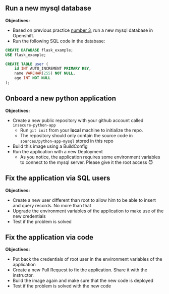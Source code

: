 ## Run a new mysql database

**Objectives:**

- Based on previous practice [number 3](../4.openshift/3.practice.md), run a new mysql database in Openshift.
- Run the following SQL code in the database:

```SQL
CREATE DATABASE flask_example;
USE flask_example;

CREATE TABLE user (
    id INT AUTO_INCREMENT PRIMARY KEY,
    name VARCHAR(255) NOT NULL,
    age INT NOT NULL
);
```

## Onboard a new python application

**Objectives:**

- Create a new public repository with your github account called `insecure-python-app`
  - Run `git init` from your **local** machine to initialize the repo.
  - The repository should only contain the source code in `sources/python-app-mysql` stored in this repo
- Build this image using a BuildConfig
- Run the application with a new Deployment
  - As you notice, the application requires some environment variables to connect to the mysql server. Please give it the root access 😈

## Fix the application via SQL users

**Objectives:**

- Create a new user different than root to allow him to be able to insert and query records. No more than that
- Upgrade the environment variables of the application to make use of the new credentials
- Test if the problem is solved

## Fix the application via code

**Objectives:**

- Put back the credentials of root user in the environment variables of the application
- Create a new Pull Request to fix the application. Share it with the instructor.
- Build the image again and make sure that the new code is deployed
- Test if the problem is solved with the new code